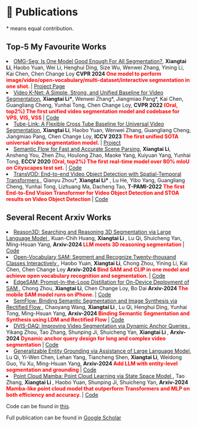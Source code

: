 # 📝 Publications  


\* means equal contribution.


[//]: # (Full Publications Per Year can be found in [Here]&#40;../project/pub&#41;.)

## Top-5 My Favourite Works


<li><a href="https://arxiv.org/abs/2401.10229">OMG-Seg: Is One Model Good Enough For All Segmentation?</a>,  
     <strong>Xiangtai Li</strong>, Haobo Yuan, Wei Li, Henghui Ding, Size Wu, Wenwei Zhang, Yining Li, Kai Chen, Chen Change Loy
      <strong>CVPR 2024 <span style="color:red"> One model to perform image/video/open-vocabulary/multi-dataset/interactive segmentation in one shot. </span> </strong> | <a href=" https://lxtgh.github.io/project/omg_seg/">Project Page</a> </li>


<li><a href="https://arxiv.org/abs/2204.04656">Video K-Net: A Simple, Strong, and Unified Baseline for Video Segmentation</a>,  
      <strong>Xiangtai Li*</strong>, Wenwei Zhang*, Jiangmiao Pang*, Kai Chen, Guangliang Cheng, Yunhai Tong, Chen Change Loy,
      <strong>CVPR 2022 <span style="color:red">(Oral, top2%) The first unified video segmentation model and codebase for VPS, VIS, VSS</span> </strong> | <a href="https://github.com/lxtGH/Video-K-Net">Code</a> </li>


<li><a href="https://arxiv.org/abs/2303.12782">Tube-Link: A Flexible Cross Tube Baseline for Universal Video Segmentation</a>,  
      <strong>Xiangtai Li</strong>, Haobo Yuan, Wenwei Zhang, Guangliang Cheng, Jiangmiao Pang, Chen Change Loy,
      <strong>ICCV 2023 <span style="color:red"> The first unified SOTA universal video segmentation model. </span> </strong> | <a href="https://github.com/lxtGH/Tube-Link">Project</a> </li>


<li><a href="https://arxiv.org/abs/2002.10120">Semantic Flow for Fast and Accurate Scene Parsing</a>,  
      <strong>Xiangtai Li</strong>, Ansheng You, Zhen Zhu, Houlong Zhao, Maoke Yang, Kuiyuan Yang, Yunhai Tong,
      <strong>ECCV 2020 <span style="color:red">(Oral, top2%) The first real-time model over 80% mIoU on Cityscapes test set.</span></strong> | <a href="https://github.com/lxtGH/SFSegNets">Code</a> </li>


<li><a href="https://arxiv.org/abs/2201.05047"> TransVOD: End-to-end Video Object Detection with Spatial-Temporal Transformers </a>,  
    Qianyu Zhou*,  <strong> Xiangtai Li* </strong>, Lu He, Yibo Yang, Guangliang Cheng, Yunhai Tong, Lizhuang Ma, Dacheng Tao,
      <strong>T-PAMI-2022 <span style="color:red"> The first End-to-End Vision Transformer for Video Object Detection and STOA results on Video Object Detection </span> </strong> | <a href="https://github.com/SJTU-LuHe/TransVOD">Code</a> </li>


## Several Recent Arxiv Works

<li><a href="https://arxiv.org/abs/2405.17427"> Reason3D: Searching and Reasoning 3D Segmentation via Large Language Model </a>,  
    Kuan-Chih Huang,  <strong> Xiangtai Li </strong>, Lu Qi, Shuicheng Yan, Ming-Hsuan Yang,
      <strong>Arxiv-2024 <span style="color:red"> LLM meets 3D reasoning segmentation </span> </strong> | <a href="https://KuanchihHuang.github.io/project/reason3d">Code</a> </li>


<li><a href="https://arxiv.org/abs/2401.02955"> Open-Vocabulary SAM: Segment and Recognize Twenty-thousand Classes Interactively </a>,  
   Haobo Yuan, <strong> Xiangtai Li</strong>, Chong Zhou, Yining Li, Kai Chen, Chen Change Loy
    <strong>Arxiv-2024 <span style="color:red"> Bind SAM and CLIP in one model and achieve open vocabulary recognition and segmentation. </span> </strong> | <a href="https://www.mmlab-ntu.com/project/ovsam">Code</a> </li>


<li><a href="https://arxiv.org/abs/2312.06660"> EdgeSAM: Prompt-In-the-Loop Distillation for On-Device Deployment of SAM </a>,  
   Chong Zhou, <strong>Xiangtai Li</strong>, Chen Change Loy, Bo Dai
    <strong>Arxiv-2024 <span style="color:red"> The mobile SAM model runs on iPhone. </span> </strong> | <a href="https://mmlab-ntu.github.io/project/edgesam/">Code</a> </li>


<li><a href="https://arxiv.org/abs/2405.20282"> SemFlow: Binding Semantic Segmentation and Image Synthesis via Rectified Flow </a>,  
    Chaoyang Wang,  <strong> Xiangtai Li </strong>, Lu Qi, Henghui Ding, Yunhai Tong, Ming-Hsuan Yang,
      <strong>Arxiv-2024 <span style="color:red"> Binding Semantic Segmentation and Synthesis using LDM and Rectified Flow </span> </strong> | <a href="https://github.com/wang-chaoyang/SemFlow">Code</a> </li>

<li><a href="https://arxiv.org/abs/2404.00086"> DVIS-DAQ: Improving Video Segmentation via Dynamic Anchor Queries </a>,  
       Yikang Zhou, Tao Zhang, Shunping Ji, Shuicheng Yan, <strong> Xiangtai Li </strong>,
      <strong>Arxiv-2024 <span style="color:red"> Dynamic anchor query design for long and complex video segmentation </span> </strong> | <a href="https://github.com/SkyworkAI/DAQ-VS">Code</a> </li>

<li><a href="https://arxiv.org/abs/2402.02555"> Generalizable Entity Grounding via Assistance of Large Language Model</a>,  
   Lu Qi, Yi-Wen Chen, Lehan Yang, Tiancheng Shen, <strong>Xiangtai Li</strong>, Weidong Guo, Yu Xu, Ming-Hsuan Yang,
      <strong>Arxiv-2024 <span style="color:red"> Add LLM with entity-level segmentation and grounding </span> </strong> | <a href="">Code</a> </li>

<li><a href="https://arxiv.org/abs/2403.00762"> Point Cloud Mamba: Point Cloud Learning via State Space Model </a>,  
   Tao Zhang,  <strong>Xiangtai Li </strong>, Haobo Yuan, Shunping Ji, Shuicheng Yan,
    <strong>Arxiv-2024 <span style="color:red"> Mamba-like point cloud model that outperform Transformers and MLP on both efficiency and accuracy. </span> </strong> | <a href="https://github.com/SkyworkAI/PointCloudMamba">Code</a> </li>


Code can be found in [this](https://github.com/lxtGH).

Full publication can be found in [Google Scholar](https://scholar.google.com/citations?user=FL3ReD0AAAAJ&hl=zh-CN)